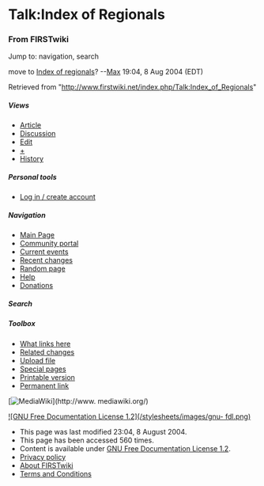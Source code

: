 # Talk:Index of Regionals

### From FIRSTwiki

Jump to: navigation, search

move to [Index of regionals](/index.php/Index_of_regionals "Index of
regionals" )? --[Max](/index.php/User:Max "User:Max" ) 19:04, 8 Aug 2004 (EDT)

Retrieved from "<http://www.firstwiki.net/index.php/Talk:Index_of_Regionals>"

##### Views

  * [Article](/index.php/Index_of_Regionals)
  * [Discussion](/index.php/Talk:Index_of_Regionals)
  * [Edit](/index.php?title=Talk:Index_of_Regionals&action=edit)
  * [+](/index.php?title=Talk:Index_of_Regionals&action=edit&section=new)
  * [History](/index.php?title=Talk:Index_of_Regionals&action=history)

##### Personal tools

  * [Log in / create account](/index.php?title=Special:Userlogin&returnto=Talk:Index_of_Regionals)

[](/index.php/Main_Page "Main Page" )

##### Navigation

  * [Main Page](/index.php/Main_Page)
  * [Community portal](/index.php/FIRSTwiki:Community_portal)
  * [Current events](/index.php/Current_events)
  * [Recent changes](/index.php/Special:Recentchanges)
  * [Random page](/index.php/Special:Random)
  * [Help](/index.php/Help:Contents)
  * [Donations](/index.php/FIRSTwiki:Site_support)

##### Search



##### Toolbox

  * [What links here](/index.php/Special:Whatlinkshere/Talk:Index_of_Regionals)
  * [Related changes](/index.php/Special:Recentchangeslinked/Talk:Index_of_Regionals)
  * [Upload file](/index.php/Special:Upload)
  * [Special pages](/index.php/Special:Specialpages)
  * [Printable version](/index.php?title=Talk:Index_of_Regionals&printable=yes)
  * [Permanent link](/index.php?title=Talk:Index_of_Regionals&oldid=39802)

[![MediaWiki](/skins/common/images/poweredby_mediawiki_88x31.png)](http://www.
mediawiki.org/)

[![GNU Free Documentation License 1.2](/stylesheets/images/gnu-
fdl.png)](http://www.gnu.org/copyleft/fdl.html)

  * This page was last modified 23:04, 8 August 2004.
  * This page has been accessed 560 times.
  * Content is available under [GNU Free Documentation License 1.2](http://www.gnu.org/copyleft/fdl.html "http://www.gnu.org/copyleft/fdl.html" ).
  * [Privacy policy](/index.php/FIRSTwiki:Privacy_policy "FIRSTwiki:Privacy policy" )
  * [About FIRSTwiki](/index.php/FIRSTwiki:About "FIRSTwiki:About" )
  * [Terms and Conditions](/index.php/FIRSTwiki:Terms_and_conditions "FIRSTwiki:Terms and conditions" )

